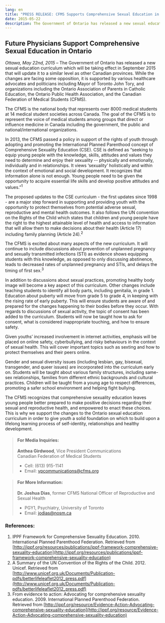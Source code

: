 ```yaml
---
lang: en
title: "PRESS RELEASE: CFMS Supports Comprehensive Sexual Education in Ontario."
date: 2015-05-22
description: The Government of Ontario has released a new sexual education curriculum which will be taking effect in September 2015 that will update it to a similar level as other Canadian provinces.
---
```


## Future Physicians Support Comprehensive Sexual Education in Ontario

*Ottawa, May 22nd, 2015* – The Government of Ontario has released a new sexual education curriculum which will be taking effect in September 2015 that will update it to a similar level as other Canadian provinces. While the changes are facing some opposition, it is supported by various healthcare advocates and politicians including Mayor of Toronto John Tory, and organizations including the Ontario Association of Parents in Catholic Education, the Ontario Public Health Association, and the Canadian Federation of Medical Students (CFMS).

The CFMS is the national body that represents over 8000 medical students at 14 medical student societies across Canada. The goal of the CFMS is to represent the voice of medical students among groups that direct or influence medicine in Canada including the government, the public and national/international organizations.

In 2013, the CFMS passed a policy in support of the rights of youth through adopting and promoting the International Planned Parenthood concept of Comprehensive Sexuality Education (CSE).  CSE is defined as “seeking to equip young people with the knowledge, skills, attitudes and values they need to determine and enjoy their sexuality -- physically and emotionally, individually and in relationships. It views ‘sexuality’ holistically and within the context of emotional and social development. It recognizes that information alone is not enough. Young people need to be given the opportunity to acquire essential life skills and develop positive attitudes and values.”<sup>1</sup>

The proposed updates to the CSE curriculum - the first updates since 1998 - are a major step forward in supporting and providing youth with the opportunity to protect themselves from potential adverse sexual, reproductive and mental health outcomes.  It also follows the UN convention on the Rights of the Child which states that children and young people have the right to the highest attainable level of health and access to information that will allow them to make decisions about their health (Article 17) including family planning (Article 24).<sup>2</sup>

The CFMS is excited about many aspects of the new curriculum.  It will continue to include discussions about prevention of unplanned pregnancy and sexually transmitted infections (STI) as evidence shows equipping students with this knowledge, as opposed to only discussing abstinence, leads to decreased rates of unplanned pregnancy and STIs, and delays the timing of first sex.<sup>3</sup>

In addition to discussions about sexual practices, promoting healthy body image will become a key aspect of this curriculum. Other changes include teaching students to identify all body parts, including genitalia, in grade 1. Education about puberty will move from grade 5 to grade 4, in keeping with the rising rate of early puberty.  This will ensure students are aware of and prepared for the changes happening to their bodies before they occur.  With regards to discussions of sexual activity, the topic of consent has been added to the curriculum. Students will now be taught how to ask for consent, what is considered inappropriate touching, and how to ensure safety.

Given youths’ increased involvement in internet activities, emphasis will be placed on online safety, cyberbullying, and risky behaviours in the context of sexual health.  This will cover important topics such as sexting and how to protect themselves and their peers online.

Gender and sexual diversity issues (including lesbian, gay, bisexual, transgender, and queer issues) are incorporated into the curriculum early on. Students will be taught about various family structures, including same-sex relationships, families from different ethnic backgrounds and cultural practices. Children will be taught from a young age to respect differences, promoting a safer school environment and helping fight bullying.

The CFMS recognizes that comprehensive sexuality education leaves young people better prepared to make positive decisions regarding their sexual and reproductive health, and empowered to enact these choices.  This is why we support the changes to the Ontario sexual education curriculum in order to give youth a solid foundation on which to build upon a lifelong learning process of self-identity, relationships and healthy development.

> #### **For Media Inquiries:**
> **Anthea Girdwood**, Vice President Communications<br>
> Canadian Federation of Medical Students
>
> - Cell: (613) 915-1141 
> - Email: [vpcommunications@cfms.org](mailto:vpcommunications@cfms.org)

> #### **For More Information:**
> **Dr. Joshua Dias**, former CFMS National Officer of Reproductive and Sexual Health
>
> - PGY1, Psychiatry, University of Toronto
> - Email: [jodias@nosm.ca](mailto:jodias@nosm.ca)

### References:

1. IPPF Framework for Comprehensive Sexuality Education. 2010. International Planned Parenthood Federation. Retrieved from [http://ippf.org/resources/publications/ippf-framework-comprehensive-sexuality-education](http://ippf.org/resources/publications/ippf-framework-comprehensive-sexuality-education)
2. A Summary of the UN Convention of the Rights of the Child. 2012. Unicef. Retrieved from [http://www.unicef.org.uk/Documents/Publication-pdfs/betterlifeleaflet2012_press.pdf](http://www.unicef.org.uk/Documents/Publication-pdfs/betterlifeleaflet2012_press.pdf)
3. From evidence to action: Advocating for comprehensive sexuality education. 2009. International Planned Parenthood Federation. Retrieved from [http://ippf.org/resource/Evidence-Action-Advocating-comprehensive-sexuality-education](http://ippf.org/resource/Evidence-Action-Advocating-comprehensive-sexuality-education)
